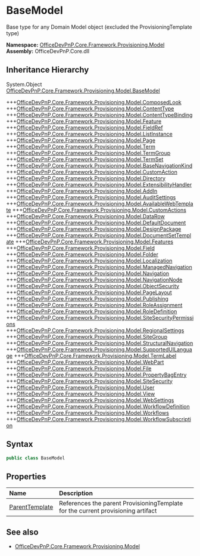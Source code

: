 # BaseModel
Base type for any Domain Model object (excluded the ProvisioningTemplate type)  

**Namespace:** [OfficeDevPnP.Core.Framework.Provisioning.Model](OfficeDevPnP.Core.Framework.Provisioning.Model.md)  
**Assembly:** OfficeDevPnP.Core.dll  
## Inheritance Hierarchy
System.Object  
[OfficeDevPnP.Core.Framework.Provisioning.Model.BaseModel](OfficeDevPnP.Core.Framework.Provisioning.Model.BaseModel.md)

+++[OfficeDevPnP.Core.Framework.Provisioning.Model.ComposedLook](OfficeDevPnP.Core.Framework.Provisioning.Model.ComposedLook.md) 
+++[OfficeDevPnP.Core.Framework.Provisioning.Model.ContentType](OfficeDevPnP.Core.Framework.Provisioning.Model.ContentType.md) 
+++[OfficeDevPnP.Core.Framework.Provisioning.Model.ContentTypeBinding](OfficeDevPnP.Core.Framework.Provisioning.Model.ContentTypeBinding.md) 
+++[OfficeDevPnP.Core.Framework.Provisioning.Model.Feature](OfficeDevPnP.Core.Framework.Provisioning.Model.Feature.md) 
+++[OfficeDevPnP.Core.Framework.Provisioning.Model.FieldRef](OfficeDevPnP.Core.Framework.Provisioning.Model.FieldRef.md) 
+++[OfficeDevPnP.Core.Framework.Provisioning.Model.ListInstance](OfficeDevPnP.Core.Framework.Provisioning.Model.ListInstance.md) 
+++[OfficeDevPnP.Core.Framework.Provisioning.Model.Page](OfficeDevPnP.Core.Framework.Provisioning.Model.Page.md) 
+++[OfficeDevPnP.Core.Framework.Provisioning.Model.Term](OfficeDevPnP.Core.Framework.Provisioning.Model.Term.md) 
+++[OfficeDevPnP.Core.Framework.Provisioning.Model.TermGroup](OfficeDevPnP.Core.Framework.Provisioning.Model.TermGroup.md) 
+++[OfficeDevPnP.Core.Framework.Provisioning.Model.TermSet](OfficeDevPnP.Core.Framework.Provisioning.Model.TermSet.md) 
+++[OfficeDevPnP.Core.Framework.Provisioning.Model.BaseNavigationKind](OfficeDevPnP.Core.Framework.Provisioning.Model.BaseNavigationKind.md) 
+++[OfficeDevPnP.Core.Framework.Provisioning.Model.CustomAction](OfficeDevPnP.Core.Framework.Provisioning.Model.CustomAction.md) 
+++[OfficeDevPnP.Core.Framework.Provisioning.Model.Directory](OfficeDevPnP.Core.Framework.Provisioning.Model.Directory.md) 
+++[OfficeDevPnP.Core.Framework.Provisioning.Model.ExtensibilityHandler](OfficeDevPnP.Core.Framework.Provisioning.Model.ExtensibilityHandler.md) 
+++[OfficeDevPnP.Core.Framework.Provisioning.Model.AddIn](OfficeDevPnP.Core.Framework.Provisioning.Model.AddIn.md) 
+++[OfficeDevPnP.Core.Framework.Provisioning.Model.AuditSettings](OfficeDevPnP.Core.Framework.Provisioning.Model.AuditSettings.md) 
+++[OfficeDevPnP.Core.Framework.Provisioning.Model.AvailableWebTemplate](OfficeDevPnP.Core.Framework.Provisioning.Model.AvailableWebTemplate.md) 
+++[OfficeDevPnP.Core.Framework.Provisioning.Model.CustomActions](OfficeDevPnP.Core.Framework.Provisioning.Model.CustomActions.md) 
+++[OfficeDevPnP.Core.Framework.Provisioning.Model.DataRow](OfficeDevPnP.Core.Framework.Provisioning.Model.DataRow.md) 
+++[OfficeDevPnP.Core.Framework.Provisioning.Model.DefaultDocument](OfficeDevPnP.Core.Framework.Provisioning.Model.DefaultDocument.md) 
+++[OfficeDevPnP.Core.Framework.Provisioning.Model.DesignPackage](OfficeDevPnP.Core.Framework.Provisioning.Model.DesignPackage.md) 
+++[OfficeDevPnP.Core.Framework.Provisioning.Model.DocumentSetTemplate](OfficeDevPnP.Core.Framework.Provisioning.Model.DocumentSetTemplate.md) 
+++[OfficeDevPnP.Core.Framework.Provisioning.Model.Features](OfficeDevPnP.Core.Framework.Provisioning.Model.Features.md) 
+++[OfficeDevPnP.Core.Framework.Provisioning.Model.Field](OfficeDevPnP.Core.Framework.Provisioning.Model.Field.md) 
+++[OfficeDevPnP.Core.Framework.Provisioning.Model.Folder](OfficeDevPnP.Core.Framework.Provisioning.Model.Folder.md) 
+++[OfficeDevPnP.Core.Framework.Provisioning.Model.Localization](OfficeDevPnP.Core.Framework.Provisioning.Model.Localization.md) 
+++[OfficeDevPnP.Core.Framework.Provisioning.Model.ManagedNavigation](OfficeDevPnP.Core.Framework.Provisioning.Model.ManagedNavigation.md) 
+++[OfficeDevPnP.Core.Framework.Provisioning.Model.Navigation](OfficeDevPnP.Core.Framework.Provisioning.Model.Navigation.md) 
+++[OfficeDevPnP.Core.Framework.Provisioning.Model.NavigationNode](OfficeDevPnP.Core.Framework.Provisioning.Model.NavigationNode.md) 
+++[OfficeDevPnP.Core.Framework.Provisioning.Model.ObjectSecurity](OfficeDevPnP.Core.Framework.Provisioning.Model.ObjectSecurity.md) 
+++[OfficeDevPnP.Core.Framework.Provisioning.Model.PageLayout](OfficeDevPnP.Core.Framework.Provisioning.Model.PageLayout.md) 
+++[OfficeDevPnP.Core.Framework.Provisioning.Model.Publishing](OfficeDevPnP.Core.Framework.Provisioning.Model.Publishing.md) 
+++[OfficeDevPnP.Core.Framework.Provisioning.Model.RoleAssignment](OfficeDevPnP.Core.Framework.Provisioning.Model.RoleAssignment.md) 
+++[OfficeDevPnP.Core.Framework.Provisioning.Model.RoleDefinition](OfficeDevPnP.Core.Framework.Provisioning.Model.RoleDefinition.md) 
+++[OfficeDevPnP.Core.Framework.Provisioning.Model.SiteSecurityPermissions](OfficeDevPnP.Core.Framework.Provisioning.Model.SiteSecurityPermissions.md) 
+++[OfficeDevPnP.Core.Framework.Provisioning.Model.RegionalSettings](OfficeDevPnP.Core.Framework.Provisioning.Model.RegionalSettings.md) 
+++[OfficeDevPnP.Core.Framework.Provisioning.Model.SiteGroup](OfficeDevPnP.Core.Framework.Provisioning.Model.SiteGroup.md) 
+++[OfficeDevPnP.Core.Framework.Provisioning.Model.StructuralNavigation](OfficeDevPnP.Core.Framework.Provisioning.Model.StructuralNavigation.md) 
+++[OfficeDevPnP.Core.Framework.Provisioning.Model.SupportedUILanguage](OfficeDevPnP.Core.Framework.Provisioning.Model.SupportedUILanguage.md) 
+++[OfficeDevPnP.Core.Framework.Provisioning.Model.TermLabel](OfficeDevPnP.Core.Framework.Provisioning.Model.TermLabel.md) 
+++[OfficeDevPnP.Core.Framework.Provisioning.Model.WebPart](OfficeDevPnP.Core.Framework.Provisioning.Model.WebPart.md) 
+++[OfficeDevPnP.Core.Framework.Provisioning.Model.File](OfficeDevPnP.Core.Framework.Provisioning.Model.File.md) 
+++[OfficeDevPnP.Core.Framework.Provisioning.Model.PropertyBagEntry](OfficeDevPnP.Core.Framework.Provisioning.Model.PropertyBagEntry.md) 
+++[OfficeDevPnP.Core.Framework.Provisioning.Model.SiteSecurity](OfficeDevPnP.Core.Framework.Provisioning.Model.SiteSecurity.md) 
+++[OfficeDevPnP.Core.Framework.Provisioning.Model.User](OfficeDevPnP.Core.Framework.Provisioning.Model.User.md) 
+++[OfficeDevPnP.Core.Framework.Provisioning.Model.View](OfficeDevPnP.Core.Framework.Provisioning.Model.View.md) 
+++[OfficeDevPnP.Core.Framework.Provisioning.Model.WebSettings](OfficeDevPnP.Core.Framework.Provisioning.Model.WebSettings.md) 
+++[OfficeDevPnP.Core.Framework.Provisioning.Model.WorkflowDefinition](OfficeDevPnP.Core.Framework.Provisioning.Model.WorkflowDefinition.md) 
+++[OfficeDevPnP.Core.Framework.Provisioning.Model.Workflows](OfficeDevPnP.Core.Framework.Provisioning.Model.Workflows.md) 
+++[OfficeDevPnP.Core.Framework.Provisioning.Model.WorkflowSubscription](OfficeDevPnP.Core.Framework.Provisioning.Model.WorkflowSubscription.md) 
## Syntax
```C#
public class BaseModel
```
## Properties
|**Name**|**Description**|
|:-----|:-----|
| [ParentTemplate](OfficeDevPnP.Core.Framework.Provisioning.Model.BaseModel.ParentTemplate.md) | References the parent ProvisioningTemplate for the current provisioning artifact
## See also
- [OfficeDevPnP.Core.Framework.Provisioning.Model](OfficeDevPnP.Core.Framework.Provisioning.Model.md)
